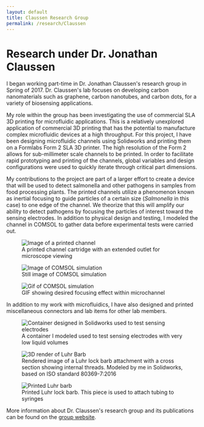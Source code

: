 ```yaml
---
layout: default
title: Claussen Research Group
permalink: /research/Claussen
---
```


# Research under Dr. Jonathan Claussen


I began working part-time in Dr. Jonathan Claussen's research group in Spring of 2017. Dr. Claussen's lab focuses on developing carbon nanomaterials such as graphene, carbon nanotubes, and carbon dots, for a variety of biosensing applications. 

My role within the group has been investigating the use of commercial SLA 3D printing for microfluidic applications. This is a relatively unexplored application of commercial 3D printing that has the potential to manufacture complex microfluidic devices at a high throughput. For this project, I have been designing microfluidic channels using Solidworks and printing them on a Formlabs Form 2 SLA 3D printer. The high resolution of the Form 2 allows for sub-millimeter scale channels to be printed. In order to facilitate rapid prototyping and printing of the channels, global variables and design configurations were used to quickly iterate through critical part dimensions. 

My contributions to the project are part of a larger effort to create a device that will be used to detect salmonella and other pathogens in samples from food processing plants. The printed channels utilize a phenomenon known as inertial focusing to guide particles of a certain size (*Salmonella* in this case) to one edge of the channel. We theorize that this will amplify our ability to detect pathogens by focusing the particles of interest toward the sensing electrodes. In addition to physical design and testing, I modeled the channel in COMSOL to gather data before experimental tests were carried out. 

<figure>
	<img src="{{ site.baseurl }}/assets/channel_no_exif.JPG" alt="Image of a printed channel"/>
	<figcaption>A printed channel cartridge with an extended outlet for microscope viewing</figcaption>
</figure>

<figure>
	<img src="{{ site.baseurl }}/assets/flow.png" alt="Image of COMSOL simulation"/>
	<figcaption>Still image of COMSOL simulation</figcaption>
</figure>

<figure>
	<img src="{{ site.baseurl }}/assets/flow.gif" alt="Gif of COMSOL simulation"/>
	<figcaption>GIF showing desired focusing effect within microchannel</figcaption>
</figure>

In addition to my work with microfluidics, I have also designed and printed miscellaneous connectors and lab items for other lab members.

<figure>
	<img src="{{ site.baseurl }}/assets/sensing_container2.PNG" alt="Container designed in Solidworks used to test sensing electrodes"/>
	<figcaption>A container I modeled used to test sensing electrodes with very low liquid volumes</figcaption>
</figure>

<figure>
	<img src="{{ site.baseurl }}/assets/luhr_barb_render.PNG" alt="3D render of Luhr Barb"/>
	<figcaption>Rendered image of a Luhr lock barb attachment with a cross section showing internal threads. Modeled by me in Solidworks, based on ISO standard 80369-7:2016</figcaption>
</figure>

<figure>
	<img src="{{ site.baseurl }}/assets/luhr_barb.JPG" alt="Printed Luhr barb"/>
	<figcaption>Printed Luhr lock barb. This piece is used to attach tubing to syringes</figcaption>
</figure>


More information about Dr. Claussen's research group and its publications can be found on the [group website](http://web.me.iastate.edu/claussen/).
